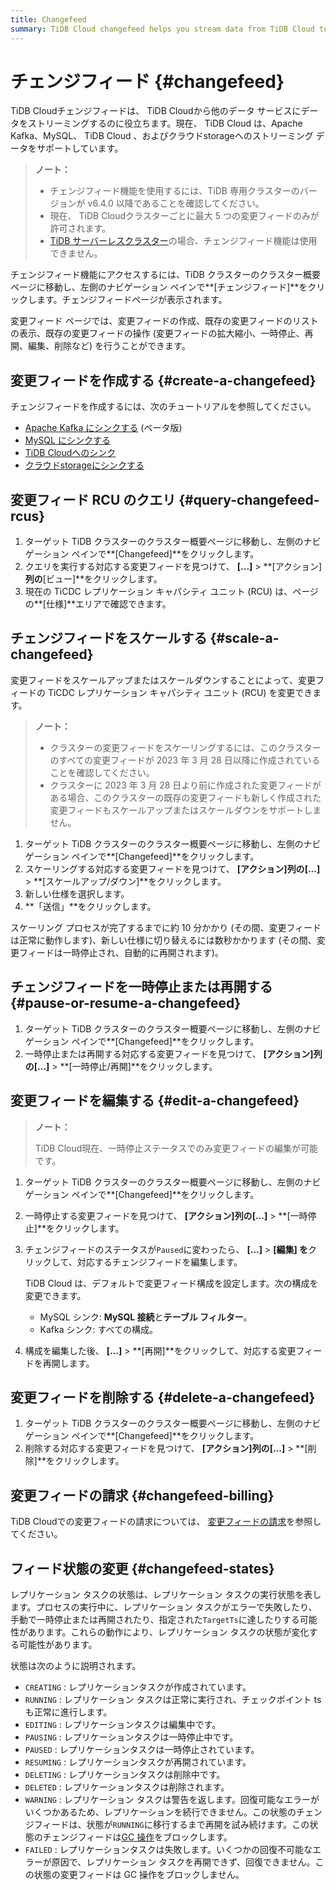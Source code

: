 ```yaml
---
title: Changefeed
summary: TiDB Cloud changefeed helps you stream data from TiDB Cloud to other data services.
---
```


# チェンジフィード {#changefeed}

TiDB Cloudチェンジフィードは、 TiDB Cloudから他のデータ サービスにデータをストリーミングするのに役立ちます。現在、 TiDB Cloud は、Apache Kafka、MySQL、 TiDB Cloud 、およびクラウドstorageへのストリーミング データをサポートしています。

> **ノート：**
>
> -   チェンジフィード機能を使用するには、TiDB 専用クラスターのバージョンが v6.4.0 以降であることを確認してください。
> -   現在、 TiDB Cloudクラスターごとに最大 5 つの変更フィードのみが許可されます。
> -   [TiDB サーバーレスクラスター](/tidb-cloud/select-cluster-tier.md#tidb-serverless)の場合、チェンジフィード機能は使用できません。

チェンジフィード機能にアクセスするには、TiDB クラスターのクラスター概要ページに移動し、左側のナビゲーション ペインで**[チェンジフィード]**をクリックします。チェンジフィードページが表示されます。

変更フィード ページでは、変更フィードの作成、既存の変更フィードのリストの表示、既存の変更フィードの操作 (変更フィードの拡大縮小、一時停止、再開、編集、削除など) を行うことができます。

## 変更フィードを作成する {#create-a-changefeed}

チェンジフィードを作成するには、次のチュートリアルを参照してください。

-   [Apache Kafka にシンクする](/tidb-cloud/changefeed-sink-to-apache-kafka.md) (ベータ版)
-   [MySQL にシンクする](/tidb-cloud/changefeed-sink-to-mysql.md)
-   [TiDB Cloudへのシンク](/tidb-cloud/changefeed-sink-to-tidb-cloud.md)
-   [クラウドstorageにシンクする](/tidb-cloud/changefeed-sink-to-cloud-storage.md)

## 変更フィード RCU のクエリ {#query-changefeed-rcus}

1.  ターゲット TiDB クラスターのクラスター概要ページに移動し、左側のナビゲーション ペインで**[Changefeed]**をクリックします。
2.  クエリを実行する対応する変更フィードを見つけて、 **[...]** &gt; **[アクション]**列の**[ビュー]**をクリックします。
3.  現在の TiCDC レプリケーション キャパシティ ユニット (RCU) は、ページの**[仕様]**エリアで確認できます。

## チェンジフィードをスケールする {#scale-a-changefeed}

変更フィードをスケールアップまたはスケールダウンすることによって、変更フィードの TiCDC レプリケーション キャパシティ ユニット (RCU) を変更できます。

> **ノート：**
>
> -   クラスターの変更フィードをスケーリングするには、このクラスターのすべての変更フィードが 2023 年 3 月 28 日以降に作成されていることを確認してください。
> -   クラスターに 2023 年 3 月 28 日より前に作成された変更フィードがある場合、このクラスターの既存の変更フィードも新しく作成された変更フィードもスケールアップまたはスケールダウンをサポートしません。

1.  ターゲット TiDB クラスターのクラスター概要ページに移動し、左側のナビゲーション ペインで**[Changefeed]**をクリックします。
2.  スケーリングする対応する変更フィードを見つけて、 **[アクション]**列の**[...]** &gt; **[スケールアップ/ダウン]**をクリックします。
3.  新しい仕様を選択します。
4.  **「送信」**をクリックします。

スケーリング プロセスが完了するまでに約 10 分かかり (その間、変更フィードは正常に動作します)、新しい仕様に切り替えるには数秒かかります (その間、変更フィードは一時停止され、自動的に再開されます)。

## チェンジフィードを一時停止または再開する {#pause-or-resume-a-changefeed}

1.  ターゲット TiDB クラスターのクラスター概要ページに移動し、左側のナビゲーション ペインで**[Changefeed]**をクリックします。
2.  一時停止または再開する対応する変更フィードを見つけて、 **[アクション]**列の**[...]** &gt; **[一時停止/再開]**をクリックします。

## 変更フィードを編集する {#edit-a-changefeed}

> **ノート：**
>
> TiDB Cloud現在、一時停止ステータスでのみ変更フィードの編集が可能です。

1.  ターゲット TiDB クラスターのクラスター概要ページに移動し、左側のナビゲーション ペインで**[Changefeed]**をクリックします。

2.  一時停止する変更フィードを見つけて、 **[アクション]**列の**[...]** &gt; **[一時停止]**をクリックします。

3.  チェンジフィードのステータスが`Paused`に変わったら、 **[...]** &gt; **[編集] を**クリックして、対応するチェンジフィードを編集します。

    TiDB Cloud は、デフォルトで変更フィード構成を設定します。次の構成を変更できます。

    -   MySQL シンク: **MySQL 接続**と**テーブル フィルター**。
    -   Kafka シンク: すべての構成。

4.  構成を編集した後、 **[...]** &gt; **[再開]**をクリックして、対応する変更フィードを再開します。

## 変更フィードを削除する {#delete-a-changefeed}

1.  ターゲット TiDB クラスターのクラスター概要ページに移動し、左側のナビゲーション ペインで**[Changefeed]**をクリックします。
2.  削除する対応する変更フィードを見つけて、 **[アクション]**列の**[...]** &gt; **[削除]**をクリックします。

## 変更フィードの請求 {#changefeed-billing}

TiDB Cloudでの変更フィードの請求については、 [変更フィードの請求](/tidb-cloud/tidb-cloud-billing-ticdc-rcu.md)を参照してください。

## フィード状態の変更 {#changefeed-states}

レプリケーション タスクの状態は、レプリケーション タスクの実行状態を表します。プロセスの実行中に、レプリケーション タスクがエラーで失敗したり、手動で一時停止または再開されたり、指定された`TargetTs`に達したりする可能性があります。これらの動作により、レプリケーション タスクの状態が変化する可能性があります。

状態は次のように説明されます。

-   `CREATING` : レプリケーションタスクが作成されています。
-   `RUNNING` : レプリケーション タスクは正常に実行され、チェックポイント ts も正常に進行します。
-   `EDITING` : レプリケーションタスクは編集中です。
-   `PAUSING` : レプリケーションタスクは一時停止中です。
-   `PAUSED` : レプリケーションタスクは一時停止されています。
-   `RESUMING` : レプリケーションタスクが再開されています。
-   `DELETING` : レプリケーションタスクは削除中です。
-   `DELETED` : レプリケーションタスクは削除されます。
-   `WARNING` : レプリケーション タスクは警告を返します。回復可能なエラーがいくつかあるため、レプリケーションを続行できません。この状態のチェンジフィードは、状態が`RUNNING`に移行するまで再開を試み続けます。この状態のチェンジフィードは[GC 操作](https://docs.pingcap.com/tidb/stable/garbage-collection-overview)をブロックします。
-   `FAILED` : レプリケーションタスクは失敗します。いくつかの回復不可能なエラーが原因で、レプリケーション タスクを再開できず、回復できません。この状態の変更フィードは GC 操作をブロックしません。
